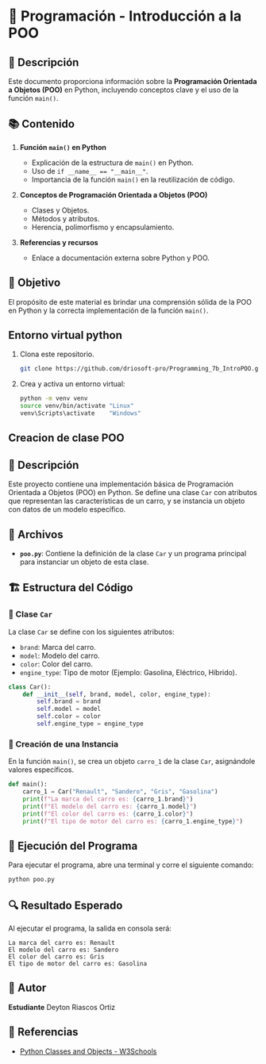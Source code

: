 # 📌 Programación - Introducción a la POO

## 📖 Descripción
Este documento proporciona información sobre la **Programación Orientada a Objetos (POO)** en Python, incluyendo conceptos clave y el uso de la función `main()`.

## 📚 Contenido
1. **Función `main()` en Python**
   - Explicación de la estructura de `main()` en Python.
   - Uso de `if __name__ == "__main__"`.
   - Importancia de la función `main()` en la reutilización de código.

2. **Conceptos de Programación Orientada a Objetos (POO)**
   - Clases y Objetos.
   - Métodos y atributos.
   - Herencia, polimorfismo y encapsulamiento.

3. **Referencias y recursos**
   - Enlace a documentación externa sobre Python y POO.

## 🎯 Objetivo
El propósito de este material es brindar una comprensión sólida de la POO en Python y la correcta implementación de la función `main()`.

## Entorno virtual python

1. Clona este repositorio.
    ``` bash
    git clone https://github.com/driosoft-pro/Programming_7b_IntroPOO.git
    ```
2. Crea y activa un entorno virtual:
   ```bash
   python -m venv venv
   source venv/bin/activate "Linux"
   venv\Scripts\activate  	"Windows"

## Creacion de clase POO

## 📖 Descripción
Este proyecto contiene una implementación básica de Programación Orientada a Objetos (POO) en Python. Se define una clase `Car` con atributos que representan las características de un carro, y se instancia un objeto con datos de un modelo específico.

## 📂 Archivos
- **`poo.py`**: Contiene la definición de la clase `Car` y un programa principal para instanciar un objeto de esta clase.

## 🏗 Estructura del Código

### 🔹 Clase `Car`

La clase `Car` se define con los siguientes atributos:
- `brand`: Marca del carro.
- `model`: Modelo del carro.
- `color`: Color del carro.
- `engine_type`: Tipo de motor (Ejemplo: Gasolina, Eléctrico, Híbrido).

```python
class Car():
    def __init__(self, brand, model, color, engine_type):
        self.brand = brand
        self.model = model
        self.color = color
        self.engine_type = engine_type
```

### 🔹 Creación de una Instancia

En la función `main()`, se crea un objeto `carro_1` de la clase `Car`, asignándole valores específicos.

```python
def main():
    carro_1 = Car("Renault", "Sandero", "Gris", "Gasolina")
    print(f"La marca del carro es: {carro_1.brand}")
    print(f"El modelo del carro es: {carro_1.model}")
    print(f"El color del carro es: {carro_1.color}")
    print(f"El tipo de motor del carro es: {carro_1.engine_type}")
```

## 🚀 Ejecución del Programa
Para ejecutar el programa, abre una terminal y corre el siguiente comando:

```sh
python poo.py
```

## 🔍 Resultado Esperado
Al ejecutar el programa, la salida en consola será:

```
La marca del carro es: Renault
El modelo del carro es: Sandero
El color del carro es: Gris
El tipo de motor del carro es: Gasolina
```

## 📝 Autor
**Estudiante** Deyton Riascos Ortiz

## 🔗 Referencias
- [Python Classes and Objects - W3Schools](https://www.w3schools.com/python/python_classes.asp)